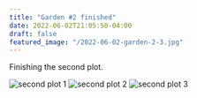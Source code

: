 ```yaml
---
title: "Garden #2 finished"
date: 2022-06-02T21:05:50-04:00
draft: false
featured_image: "/2022-06-02-garden-2-3.jpg"
---
```


Finishing the second plot.

![second plot 1](/2022-06-02-garden-2-1.jpg)
![second plot 2](/2022-06-02-garden-2-2.jpg)
![second plot 3](/2022-06-02-garden-2-3.jpg)
